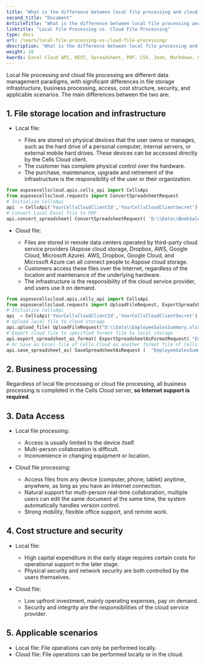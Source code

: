 ```yaml
---
title: "What is the difference between local file processing and cloud file processing in Aspose.Cells Cloud?"
second_title: "Document"
ArticleTitle: "What is the difference between local file processing and cloud file processing in Aspose.Cells Cloud?"
linktitle: "Local File Processing vs. Cloud File Processing"
type: docs
url: /learn/local-file-processing-vs-cloud-file-processing/
description: "What is the difference between local file processing and cloud file processing? Local file processing and cloud file processing are two fundamentally different data management paradigms, with significant differences in storage infrastructure, business processing, access, cost structure, security, and applicable scenarios."
weight: 10
kwords: Excel Cloud API, REST, Spreadsheet, PDF, CSV, Json, Markdown, Local File Processing vs. Cloud File Processing
---
```


Local file processing and cloud file processing are different data management paradigms, with significant differences in file storage infrastructure, business processing, access, cost structure, security, and applicable scenarios. The main differences between the two are:

## 1. File storage location and infrastructure

- Local file:

  - Files are stored on physical devices that the user owns or manages, such as the hard drive of a personal computer, internal servers, or external mobile hard drives. These devices can be accessed directly by the Cells Cloud client.
  - The customer has complete physical control over the hardware.
  - The purchase, maintenance, upgrade and retirement of the infrastructure is the responsibility of the user or their organization.

```Python
from asposecellscloud.apis.cells_api import CellsApi
from asposecellscloud.requests import ConvertSpreadsheetRequest
# Initialize CellsApi
api  = CellsApi('YourCellsCloudClientId','YourCellsCloudClientSecret')
# Convert Local Excel file to PDF
api.convert_spreadsheet( ConvertSpreadsheetRequest( 'D:\\Data\\BookSales.xlsx', "pdf" ) , local_outpath = "BookSales.pdf")

```

- Cloud file:

  - Files are stored in remote data centers operated by third-party cloud service providers (Aspose cloud storage, Dropbox, AWS, Google Cloud, Microsoft Azure). AWS, Dropbox, Google Cloud, and Microsoft Azure can all connect people to Aspose cloud storage.
  - Customers access these files over the Internet, regardless of the location and maintenance of the underlying hardware.
  - The infrastructure is the responsibility of the cloud service provider, and users use it on demand.

```Python
from asposecellscloud.apis.cells_api import CellsApi
from asposecellscloud.requests import UploadFileRequest, ExportSpreadsheetAsFormatRequest, SaveSpreadsheetAsRequest
# Initialize CellsApi
api  = CellsApi('YourCellsCloudClientId','YourCellsCloudClientSecret')
# Upload local file to cloud storage
api.upload_file( UploadFileRequest("D:\\Data\\EmployeeSalesSummary.xlsx", "PythonSDK/EmployeeSalesSummary.xlsx"))
# Export cloud file to specified format file to local storage
api.export_spreadsheet_as_format( ExportSpreadsheetAsFormatRequest( "EmployeeSalesSummary.xlsx","pdf" ,folder= "PythonSDK"  ) , local_outpath="D:\\DataOutput\\EmployeeSalesSummary.pdf" )
# Or Save an Excel file of Cells Cloud as another format file of Cells Cloud. 
api.save_spreadsheet_as( SaveSpreadsheetAsRequest (  "EmployeeSalesSummary.xlsx","pdf" ,folder= RemoteFolder ) )

```

## 2. Business processing

Regardless of local file processing or cloud file processing, all business processing is completed in the Cells Cloud server, **so Internet support is required**.

## 3. Data Access

- Local file processing:

  - Access is usually limited to the device itself.
  - Multi-person collaboration is difficult.
  - Inconvenience in changing equipment or location.

- Cloud file processing:

  - Access files from any device (computer, phone, tablet) anytime, anywhere, as long as you have an Internet connection.
  - Natural support for multi-person real-time collaboration, multiple users can edit the same document at the same time, the system automatically handles version control.
  - Strong mobility, flexible office support, and remote work.
  
## 4. Cost structure and security

- Local file:
  
  - High capital expenditure in the early stage requires certain costs for operational support in the later stage.
  - Physical security and network security are both controlled by the users themselves.

- Cloud file:

  - Low upfront investment, mainly operating expenses, pay on demand.
  - Security and integrity are the responsibilities of the cloud service provider.

## 5. Applicable scenarios

- Local file: File operations can only be performed locally.
- Cloud file: File operations can be performed locally or in the cloud.

